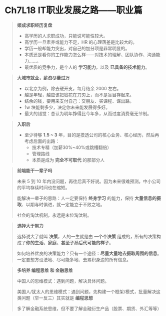# Ch7L18 IT职业发展之路——职业篇



> **姬成求职经历复盘**
>
> - 高学历的人求职成功，只能说可能性较大。
> - 高学历一旦素养或能力不足，HR 的心理落差是比较大的。
> - 学历一般却能力突出，对自己的加分项是非常明显的。
> - 本质还是看你的工作能力怎么样——对技术的理解、团队协作、沟通能力……。
> - 最优质的竞争力，是个人的 **学习能力**，以及 **已具备的技术能力**。

> **大城市就业，薪资尽量过万**
>
> - 以北京为例，除去硬开支，每月结余 2000 左右。
> - 越是年轻，越应该把钱花在刀刃上，而不是盲目存起来。
> - 结余的钱，要用来支付自己：交朋友、买课程、谋出路。
> - 1w 块能剩多少，决定你未来能发展得多好。
> - 最大的错觉：总认为明年挣得比今年多，从而过度消费毫无节制。

> **入职后**
>
> - 至少待够 **1.5 ~ 3** 年，目的是摸透公司的核心业务、核心经历，然后再考虑后面的出路：
>   - 技术专精（加薪30%~40%或跳槽翻倍）
>   - 管理路线
>   - 本质是成为 **完全不可取代** 的那部分人

> **前端能干一辈子吗**
>
> 未来 5 到 10 年内没问题，再往后真不好说。因为未来很难预测。中小公司的平均存续时间也在缩短。
>
> 能解决一辈子的思路：人一定要保持 **终身学习** 的能力，保持 **大量信息的摄取**、以期与时俱进，就一定能立于不败之地。
>
> 社会的淘汰机制，永远是末位淘汰制。

> **选择大于努力**
>
> 选择说大了就叫 **决策**，人的一生就是由 **一个个决策** 组成的，所有的决策构成了**你的生活、家庭、甚至子孙后代可能的样子**。
>
> 如何培养优良的决策能力？只有一个途径：**尽量大量地去摄取周围的信息**。一定要想方设法地、尽可能多地、去累积身边的所有信息。

> **多培养 编程思维 和 金融思维**
>
> 中国人的思维模式：遇到问题，解决具体问题。
>
> 美国人/犹太人的思维模式：遇到问题，先构建一个框架/模式，批量解决这类问题（举一反三）其实就是 **编程思想**
>
> 多了解金融系统思维，但不要了解金融衍生产品（股票、期货、外汇等等）


